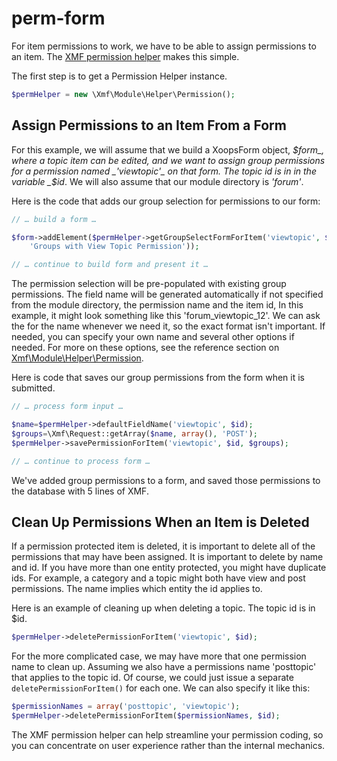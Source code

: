 # perm-form

For item permissions to work, we have to be able to assign permissions to an item. The [XMF permission helper](perm-check.md) makes this simple.

The first step is to get a Permission Helper instance.

```php
$permHelper = new \Xmf\Module\Helper\Permission();
```

## Assign Permissions to an Item From a Form

For this example, we will assume that we build a XoopsForm object, _$form_, where a topic item can be edited, and we want to assign group permissions for a permission named _'viewtopic'_ on that form. The topic id is in in the variable _$id_. We will also assume that our module directory is _'forum'_.

Here is the code that adds our group selection for permissions to our form:

```php
// … build a form …

$form->addElement($permHelper->getGroupSelectFormForItem('viewtopic', $id,
    'Groups with View Topic Permission'));

// … continue to build form and present it …
```

The permission selection will be pre-populated with existing group permissions. The field name will be generated automatically if not specified from the module directory, the permission name and the item id, In this example, it might look something like this 'forum\_viewtopic\_12'. We can ask the for the name whenever we need it, so the exact format isn't important. If needed, you can specify your own name and several other options if needed. For more on these options, see the reference section on [Xmf\Module\Helper\Permission](../module/permission.md).

Here is code that saves our group permissions from the form when it is submitted.

```php
// … process form input …

$name=$permHelper->defaultFieldName('viewtopic', $id);
$groups=\Xmf\Request::getArray($name, array(), 'POST');
$permHelper->savePermissionForItem('viewtopic', $id, $groups);

// … continue to process form …
```

We've added group permissions to a form, and saved those permissions to the database with 5 lines of XMF.

## Clean Up Permissions When an Item is Deleted

If a permission protected item is deleted, it is important to delete all of the permissions that may have been assigned. It is important to delete by name and id. If you have more than one entity protected, you might have duplicate ids. For example, a category and a topic might both have view and post permissions. The name implies which entity the id applies to.

Here is an example of cleaning up when deleting a topic. The topic id is in $id.

```php
$permHelper->deletePermissionForItem('viewtopic', $id);
```

For the more complicated case, we may have more that one permission name to clean up. Assuming we also have a permissions name 'posttopic' that applies to the topic id. Of course, we could just issue a separate `deletePermissionForItem()` for each one. We can also specify it like this:

```php
$permissionNames = array('posttopic', 'viewtopic');
$permHelper->deletePermissionForItem($permissionNames, $id);
```

The XMF permission helper can help streamline your permission coding, so you can concentrate on user experience rather than the internal mechanics.

